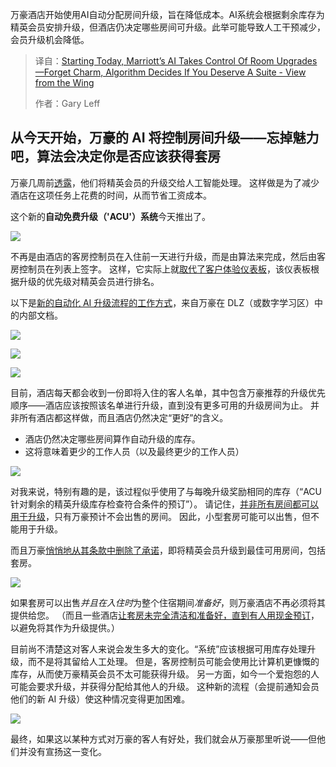 
<!--
title: 万豪酒店AI掌控客房升级：告别“人情味”，算法决定你是否能住套房
cover: https://viewfromthewing.com/wp-content/uploads/2024/09/Screenshot_2024-09-24_094433-transformed-1024x807.png
summary: 万豪酒店开始使用AI自动分配房间升级，旨在降低成本。AI系统会根据剩余库存为精英会员安排升级，但酒店仍决定哪些房间可升级。此举可能导致人工干预减少，会员升级机会降低。
-->

万豪酒店开始使用AI自动分配房间升级，旨在降低成本。AI系统会根据剩余库存为精英会员安排升级，但酒店仍决定哪些房间可升级。此举可能导致人工干预减少，会员升级机会降低。

> 译自：[Starting Today, Marriott’s AI Takes Control Of Room Upgrades—Forget Charm, Algorithm Decides If You Deserve A Suite - View from the Wing](https://viewfromthewing.com/starting-today-marriotts-ai/)
> 
> 作者：Gary Leff

## 从今天开始，万豪的 AI 将控制房间升级——忘掉魅力吧，算法会决定你是否应该获得套房

万豪几周前[透露](https://viewfromthewing.com/starting-july-14-marriotts-ai-alone-will-assign-your-room-and-decide-if-you-deserve-an-upgrade/)，他们将精英会员的升级交给人工智能处理。 这样做是为了减少酒店在这项任务上花费的时间，从而节省工资成本。

这个新的**自动免费升级（'ACU'）系统**今天推出了。

![](https://viewfromthewing.com/wp-content/uploads/2024/09/Screenshot_2024-09-24_094433-transformed.png)

不再是由酒店的客房控制员在入住前一天进行升级，而是由算法来完成，然后由客房控制员在列表上签字。 这样，它实际上就[取代了客户体验仪表板](https://viewfromthewing.com/why-youre-not-getting-marriott-suite-upgrades-even-when-rooms-are-available/)，该仪表板根据升级的优先级对精英会员进行排名。

以下是[新的自动化 AI 升级流程的工作方式](https://www.reddit.com/r/marriott/comments/1lzemhh/this_starts_today/)，来自万豪在 DLZ（或数字学习区）中的内部文档。

![](https://viewfromthewing.com/wp-content/uploads/2025/07/this-starts-today-v0-sosvddxe4scf1.webp)

![](https://viewfromthewing.com/wp-content/uploads/2025/07/this-starts-today-v0-klo0hcxe4scf1.webp)

![](https://viewfromthewing.com/wp-content/uploads/2025/07/this-starts-today-v0-i880hcxe4scf1.webp)

目前，酒店每天都会收到一份即将入住的客人名单，其中包含万豪推荐的升级优先顺序——酒店应该按照该名单进行升级，直到没有更多可用的升级房间为止。 并非所有酒店都这样做，而且酒店仍然决定“更好”的含义。

* 酒店仍然决定哪些房间算作自动升级的库存。
* 这将意味着更少的工作人员（以及最终更少的工作人员）

![](https://viewfromthewing.com/wp-content/uploads/2022/11/20221113_160514-scaled.jpg)

对我来说，特别有趣的是，该过程似乎使用了与每晚升级奖励相同的库存（“ACU 针对剩余的精英升级库存检查符合条件的预订”）。 请记住，[并非所有房间都可以用于升级](https://viewfromthewing.com/why-marriott-suite-night-awards-dont-clear/)，只有万豪预计不会出售的房间。 因此，小型套房可能可以出售，但不能用于升级。

而且万豪[悄悄地从其条款中删除了承诺](https://viewfromthewing.com/marriott-took-away-the-best-room-promise-for-elites-and-hoped-you-wouldnt-notice/)，即将精英会员升级到最佳可用房间，包括套房。

![](https://viewfromthewing.com/wp-content/uploads/2021/03/20210324_135355-PANO-scaled.jpg)

如果套房可以出售*并且在入住时*为整个住宿期间*准备好*，则万豪酒店不再必须将其提供给您。 （而且一些酒店[让套房未完全清洁和准备好，直到有人用现金预订](https://viewfromthewing.com/we-dont-clean-suites-unless-paid-for-how-marriott-denies-free-upgrades-to-available-rooms/)，以避免将其作为升级提供。）

目前尚不清楚这对客人来说会发生多大的变化。“系统”应该根据可用库存处理升级，而不是将其留给人工处理。 但是，客房控制员可能会使用比计算机更慷慨的库存，从而使万豪精英会员不太可能获得升级。 另一方面，如今一个爱抱怨的人可能会要求升级，并获得分配给其他人的升级。 这种新的流程（会提前通知会员他们的新 AI 升级）使这种情况变得更加困难。

![](https://viewfromthewing.com/wp-content/uploads/2017/10/20171013_190822.jpg)

最终，如果这以某种方式对万豪的客人有好处，我们就会从万豪那里听说——但他们并没有宣扬这一变化。